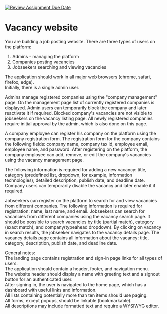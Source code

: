 [![Review Assignment Due Date](https://classroom.github.com/assets/deadline-readme-button-22041afd0340ce965d47ae6ef1cefeee28c7c493a6346c4f15d667ab976d596c.svg)](https://classroom.github.com/a/ReTtYJWa)
# Vacancy website

You are building a job posting website. There are three types of users on the platform:  
1. Admins - managing the platform  
2. Companies posting vacancies  
3. Jobseekers searching and viewing vacancies  

The application should work in all major web browsers (chrome, safari, firefox, edge).  
Initially, there is a single admin user.  

Admins manage registered companies using the "company management" page. On the management page list of currently registered companies is displayed. Admin users can temporarily block the company and later reactivate it if required. Blocked company's vacancies are not visible to jobseekers on the vacancy listing page. All newly registered companies require initial approval by the admin, which is also done on this page.

A company employee can register his company on the platform using the company registration form.
The registration form for the company contains the following fields: company name, company tax id, employee email, employee name, and password.
After registering on the platform, the company employee can add, remove, or edit the company's vacancies using the vacancy management page.

The following information is required for adding a new vacancy: title, category (predefined list, dropdown, for example, information technologies), detailed description, publish date, and deadline date.
Company users can temporarily disable the vacancy and later enable it if required.

Jobseekers can register on the platform to search for and view vacancies from different companies. The following information is required for registration: name, last name, and email.
Jobseekers can search for vacancies from different companies using the vacancy search page. It should be possible to search vacancies by title (partial match), category (exact match), and company(typeahead dropdown). By clicking on vacancy in search results, the jobseeker navigates to the vacancy details page. The vacancy details page contains all information about the vacancy: title, category, description, publish date, and deadline date.

General notes:  
The landing page contains registration and sign-in page links for all types of users.  
The application should contain a header, footer, and navigation menu.  
The website header should display a name with greeting text and a signout button for an authenticated user.  
After signing in, the user is navigated to the home page, which has a dashboard with useful links and information.  
All lists containing potentially  more than ten items should use paging.  
All forms, except popups, should be linkable (bookmarkable).  
All descriptions may include formatted text and require a WYSIWYG editor.  
